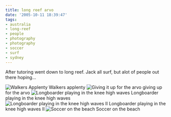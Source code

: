```yaml
---
title: long reef arvo
date: '2005-10-11 18:39:47'
tags:
- australia
- long-reef
- people
- photography
- photography
- soccer
- surf
- sydney
---
```


After tutoring went down to long reef. Jack all surf, but alot of people out there hoping...

<img alt="Walkers Applenty" title="Walkers Applenty" src="http://static.flickr.com/28/51496001_5345a06268.jpg" />
Walkers applenty

<img alt="Giving it up for the arvo" title="Giving it up for the arvo" src="http://static.flickr.com/25/51496009_ea779d2acc.jpg" />
giving up for the arvo

<img alt="Longboarder playing in the knee high waves" title="Longboarder playing in the knee high waves" src="http://static.flickr.com/27/51496038_269b0cd650.jpg" />
Longboarder playing in the knee high waves

<img alt="Longboarder playing in the knee high waves II" title="Longboarder playing in the knee high waves II" src="http://static.flickr.com/24/51496028_8a189a15c8.jpg" />
Longboarder playing in the knee high waves II

<img alt="Soccer on the beach" title="Soccer on the beach" src="http://static.flickr.com/25/51496597_2263951a97.jpg" />
Soccer on the beach
